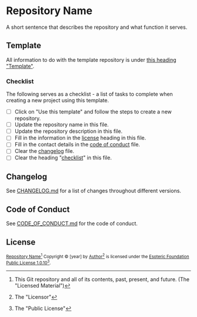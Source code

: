 # Repository Name

A short sentence that describes the repository and what function it serves.

## Template

All information to do with the template repository is under [this heading "Template"](#template).

### Checklist

The following serves as a checklist - a list of tasks to complete when creating a new project using this template.

- [ ] Click on "Use this template" and follow the steps to create a new repository.
- [ ] Update the repository name in this file.
- [ ] Update the repository description in this file.
- [ ] Fill in the information in the [license](#license) heading in this file.
- [ ] Fill in the contact details in the [code of conduct](./CODE_OF_CONDUCT.md) file.
- [ ] Clear the [changelog](./CHANGELOG.md) file.
- [ ] Clear the heading "[checklist](#checklist)" in this file.

## Changelog

See [CHANGELOG.md](./CHANGELOG.md) for a list of changes throughout different versions.

## Code of Conduct

See [CODE_OF_CONDUCT.md](./CODE_OF_CONDUCT.md) for the code of conduct.

## License

<sup>[Repository Name](https://github.com/Author/repository-name)[^1] Copyright &copy; [year] by [Author](https://github.com/Author)[^2] is licensed under the [Esoteric Foundation Public License 1.0.10](./LICENSE)[^3].</sup>

[^1]: This Git repository and all of its contents, past, present, and future. (The "Licensed Material")
[^2]: The "Licensor"
[^3]: The "Public License"
